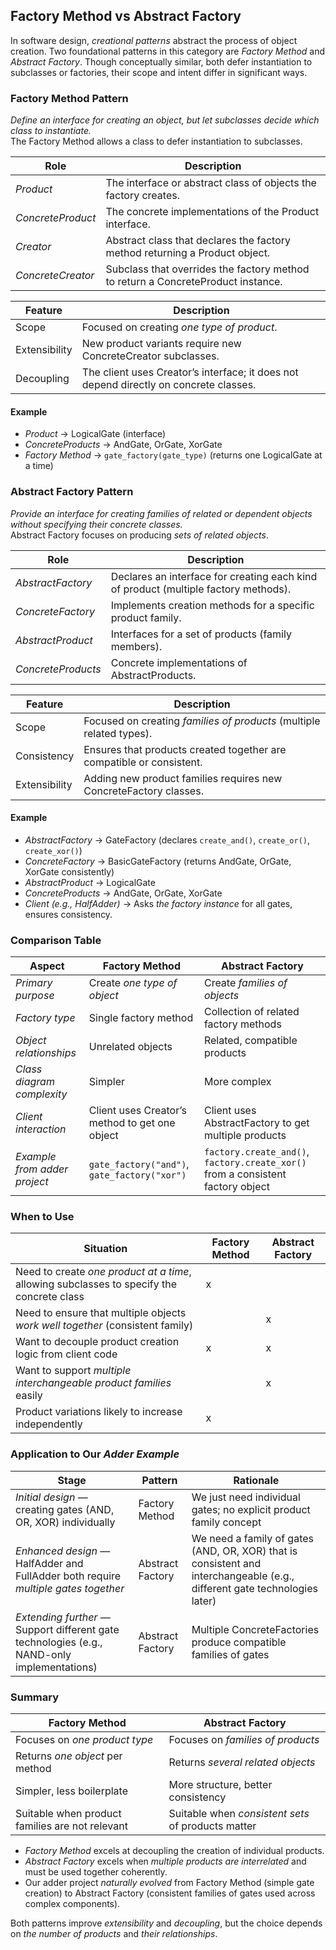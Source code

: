 
## Factory Method vs Abstract Factory  

In software design, *creational patterns* abstract the process of object creation.
Two foundational patterns in this category are *Factory Method* and *Abstract Factory*.
Though conceptually similar, both defer instantiation to subclasses or factories,
their scope and intent differ in significant ways.


### Factory Method Pattern

*Define an interface for creating an object, but let subclasses decide which class to instantiate.*  
The Factory Method allows a class to defer instantiation to subclasses.

| Role              | Description |
|-------------------|-------------|
| *Product*       | The interface or abstract class of objects the factory creates. |
| *ConcreteProduct* | The concrete implementations of the Product interface. |
| *Creator*       | Abstract class that declares the factory method returning a Product object. |
| *ConcreteCreator* | Subclass that overrides the factory method to return a ConcreteProduct instance. |

| Feature | Description |
|---------|-------------|
| Scope | Focused on creating *one type of product*. |
| Extensibility | New product variants require new ConcreteCreator subclasses. |
| Decoupling | The client uses Creator’s interface; it does not depend directly on concrete classes. |

#### Example

- *Product* → LogicalGate (interface)  
- *ConcreteProducts* → AndGate, OrGate, XorGate  
- *Factory Method* → `gate_factory(gate_type)` (returns one LogicalGate at a time)



### Abstract Factory Pattern

*Provide an interface for creating families of related or dependent objects without specifying their concrete classes.*  
Abstract Factory focuses on producing *sets of related objects*.

| Role              | Description |
|-------------------|-------------|
| *AbstractFactory* | Declares an interface for creating each kind of product (multiple factory methods). |
| *ConcreteFactory* | Implements creation methods for a specific product family. |
| *AbstractProduct* | Interfaces for a set of products (family members). |
| *ConcreteProducts* | Concrete implementations of AbstractProducts. |

| Feature | Description |
|---------|-------------|
| Scope | Focused on creating *families of products* (multiple related types). |
| Consistency | Ensures that products created together are compatible or consistent. |
| Extensibility | Adding new product families requires new ConcreteFactory classes. |

#### Example

- *AbstractFactory* → GateFactory (declares `create_and()`, `create_or()`, `create_xor()`)  
- *ConcreteFactory* → BasicGateFactory (returns AndGate, OrGate, XorGate consistently)  
- *AbstractProduct* → LogicalGate  
- *ConcreteProducts* → AndGate, OrGate, XorGate  
- *Client (e.g., HalfAdder)* → Asks *the factory instance* for all gates, ensures consistency.


### Comparison Table

| Aspect | Factory Method | Abstract Factory |
|--------|----------------|------------------|
| *Primary purpose* | Create *one type of object* | Create *families of objects* |
| *Factory type* | Single factory method | Collection of related factory methods |
| *Object relationships* | Unrelated objects | Related, compatible products |
| *Class diagram complexity* | Simpler | More complex |
| *Client interaction* | Client uses Creator’s method to get one object | Client uses AbstractFactory to get multiple products |
| *Example from adder project* | `gate_factory("and")`, `gate_factory("xor")` | `factory.create_and()`, `factory.create_xor()` from a consistent factory object |


### When to Use

| Situation | Factory Method | Abstract Factory |
|-----------|----------------|------------------|
| Need to create *one product at a time*, allowing subclasses to specify the concrete class | x | |
| Need to ensure that multiple objects *work well together* (consistent family) | | x |
| Want to decouple product creation logic from client code | x | x |
| Want to support *multiple interchangeable product families* easily | | x |
| Product variations likely to increase independently | x | |


### Application to Our *Adder Example*

| Stage | Pattern | Rationale |
|-------|---------|-----------|
| *Initial design* — creating gates (AND, OR, XOR) individually | Factory Method | We just need individual gates; no explicit product family concept |
| *Enhanced design* — HalfAdder and FullAdder both require *multiple gates together* | Abstract Factory | We need a family of gates (AND, OR, XOR) that is consistent and interchangeable (e.g., different gate technologies later) |
| *Extending further* — Support different gate technologies (e.g., NAND-only implementations) | Abstract Factory | Multiple ConcreteFactories produce compatible families of gates |


### Summary

| Factory Method | Abstract Factory |
|----------------|------------------|
| Focuses on *one product type* | Focuses on *families of products* |
| Returns *one object* per method | Returns *several related objects* |
| Simpler, less boilerplate | More structure, better consistency |
| Suitable when product families are not relevant | Suitable when *consistent sets* of products matter |

- *Factory Method* excels at decoupling the creation of individual products.
- *Abstract Factory* excels when *multiple products are interrelated* and must
  be used together coherently.
- Our adder project *naturally evolved* from Factory Method (simple gate creation)
  to Abstract Factory (consistent families of gates used across complex components).

Both patterns improve *extensibility* and *decoupling*, but the choice depends on
*the number of products* and *their relationships*.
